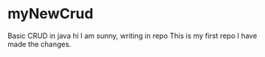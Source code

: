 # myNewCrud
Basic CRUD in java
hi I am sunny, writing in repo
This is my first repo
I have made the changes.